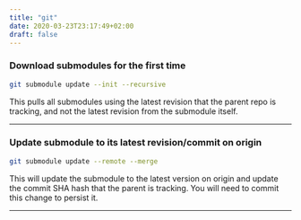 ```yaml
---
title: "git"
date: 2020-03-23T23:17:49+02:00
draft: false
---
```


### Download submodules for the first time

```bash
git submodule update --init --recursive
```

This pulls all submodules using the latest revision that the parent repo is tracking, and not the latest revision from the submodule itself.

---

### Update submodule to its latest revision/commit on origin

```bash
git submodule update --remote --merge
```

This will update the submodule to the latest version on origin and update the commit SHA hash that the parent is tracking. You will need to commit this change to persist it.

---

###
